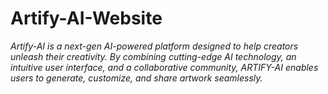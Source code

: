 # Artify-AI-Website
*Artify-AI is a next-gen AI-powered platform designed to help creators unleash their creativity.* *By combining cutting-edge AI technology, an intuitive user interface, and a collaborative community, ARTIFY-AI enables users to generate, customize, and share artwork seamlessly.*